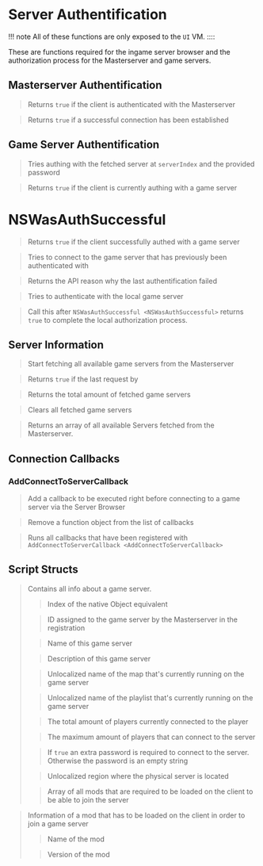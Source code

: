 # Server Authentification

!!! note
All of these functions are only exposed to the `UI` VM.
::::

These are functions required for the ingame server browser and the
authorization process for the Masterserver and game servers.

## Masterserver Authentification

> Returns `true` if the client is authenticated with the Masterserver

> Returns `true` if a successful connection has been established

## Game Server Authentification

> Tries authing with the fetched server at `serverIndex` and the
> provided password

> Returns `true` if the client is currently authing with a game server

# NSWasAuthSuccessful

> Returns `true` if the client successfully authed with a game server

> Tries to connect to the game server that has previously been
> authenticated with

> Returns the API reason why the last authentification failed

> Tries to authenticate with the local game server

> Call this after
> `NSWasAuthSuccessful <NSWasAuthSuccessful>` returns `true` to complete the local authorization
> process.

## Server Information

> Start fetching all available game servers from the Masterserver

> Returns `true` if the last request by

> Returns the total amount of fetched game servers

> Clears all fetched game servers

> Returns an array of all available Servers fetched from the
> Masterserver.

## Connection Callbacks

### AddConnectToServerCallback

> Add a callback to be executed right before connecting to a game server
> via the Server Browser

> Remove a function object from the list of callbacks

> Runs all callbacks that have been registered with
> `AddConnectToServerCallback <AddConnectToServerCallback>`

## Script Structs

> Contains all info about a game server.
>
> > Index of the native Object equivalent
>
> > ID assigned to the game server by the Masterserver in the
> > registration
>
> > Name of this game server
>
> > Description of this game server
>
> > Unlocalized name of the map that\'s currently running on the game
> > server
>
> > Unlocalized name of the playlist that\'s currently running on the
> > game server
>
> > The total amount of players currently connected to the player
>
> > The maximum amount of players that can connect to the server
>
> > If `true` an extra password is required to connect to the server.
> > Otherwise the password is an empty string
>
> > Unlocalized region where the physical server is located
>
> > Array of all mods that are required to be loaded on the client to be
> > able to join the server

> Information of a mod that has to be loaded on the client in order to
> join a game server
>
> > Name of the mod
>
> > Version of the mod
